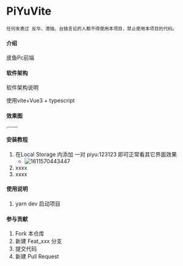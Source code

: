 # PiYuVite

`任何发表过 反华、港独、台独言论的人都不得使用本项目，禁止使用本项目的代码。`



#### 介绍

皮鱼Pc前端

#### 软件架构
软件架构说明

使用vite+Vue3 + typescript

#### 效果图

<img src="D:\Projects\PiYU\piyu-vite\README.assets\1611570358798.png" alt="1611570358798" style="zoom: 25%;" />


#### 安装教程

1.  在Local Storage 内添加 一对 piyu:123123 即可正常看其它界面效果
    * ![1611570443447](D:\Projects\PiYU\piyu-vite\README.assets\1611570443447.png)
2.  xxxx
3.  xxxx

#### 使用说明

1.  yarn dev 启动项目

#### 参与贡献

1.  Fork 本仓库
2.  新建 Feat_xxx 分支
3.  提交代码
4.  新建 Pull Request
